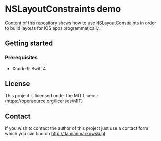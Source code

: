 # NSLayoutConstraints demo

Content of this repository shows how to use NSLayoutConstraints in order to build layouts for iOS apps programmatically.

## Getting started

### Prerequisites

- Xcode 9, Swift 4

## License

This project is licensed under the MIT License (https://opensource.org/licenses/MIT)

## Contact

If you wish to contact the author of this project just use a contact form which you can find on http://damianmarkowski.pl